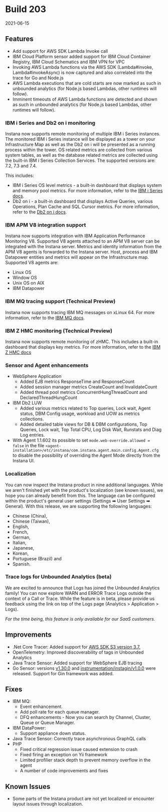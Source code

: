 # Build 203

2021-06-15

## Features

- Add support for AWS SDK Lambda Invoke call
- IBM Cloud Platform sensor added support for IBM Cloud Container Registry, IBM Cloud Schematics and IBM VPN for VPC
- Invoking AWS Lambda functions via the AWS SDK (Lambda#invoke, Lambda#invokeAsync) is now captured and also correlated into the trace for Go and Node.js
- AWS Lambda executions that are cold starts are now marked as such in unbounded analytics (for Node.js based Lambdas, other runtimes will follow).
- Imminent timeouts of AWS Lambda functions are detected and shown as such in unbounded analytics (for Node.js based Lambdas, other runtimes will follow).

### IBM i Series and Db2 on i monitoring

Instana now supports remote monitoring of multiple IBM i Series instances.
The monitored IBM i Series instance will be displayed as a tower on your Infrastructure Map as well as the Db2 on i will be presented as a running process within the tower.
OS related metrics are collected from various system tables, as well as the database related metrics are collected using the built-in IBM i Series Collection Services.
The supported versions are: 7.2, 7.3 and 7.4.

This includes:

- IBM i Series OS level metrics - a built-in dashboard that displays system and memory pool metrics. For more information, refer to the [IBM i Series docs](https://www.instana.com/docs/ecosystem/ibmios/).
- Db2 on i - a built-in dashboard that displays Active Queries, various Operations, Plan Cache and SQL Cursor metrics. For more information, refer to the [Db2 on i docs](https://www.instana.com/docs/ecosystem/ibmidb2/).

### IBM APM V8 integration support

Instana now supports integration with IBM Application Performance Monitoring V8. Supported V8 agents attached to an APM V8 server can be integrated with
the Instana server. Metrics and identity information from the APM V8 agents is forwarded to the Instana server. Host, process and IBM Datapower entities and metrics will
appear on the Infrastructure map. Supported V8 agents are:

- Linux OS
- Window OS
- Unix OS on AIX
- IBM Datapower

### IBM MQ tracing support (Technical Preview)

Instana now supports tracing IBM MQ messages on xLinux 64. For more information, refer to the [IBM MQ docs](https://www.instana.com/docs/ecosystem/ibmmq/#tracing).

### IBM Z HMC monitoring (Technical Preview)

Instana now supports remote monitoring of zHMC. This includes a built-in dashboard that displays key metrics. For more information, refer to the [IBM Z HMC docs](https://www.instana.com/docs/ecosystem/zHMC/)

### Sensor and Agent enhancements

- WebSphere Application
  - Added EJB metrics ResponseTime and ResponseCount
  - Added session manager metrics CreateCount and InvalidateCount
  - Added thread pool metrics ConcurrentHungThreadCount and DeclaredThreadHungCount
- IBM Db2 LUW
  - Added various metrics related to Top queries, Lock wait, Agent status, DBM Config usage, workload and UOW as metrics collections.
  - Added detailed table views for DB & DBM configurations, Top Queries, Lock wait, Top Total CPU, Log Disk Wait, Runstats and Diag Log entries.
- With Agent 1.1.602 its possible to set `mode.web-override.allowed = false` in the file `<agent-installation>/etc/instana/com.instana.agent.main.config.Agent.cfg` to disable the possibility of overriding the Agent Mode directly from the Instana UI.

### Localization

You can now inspect the Instana product in nine additional languages. While we aren't finished yet with the product's localization (see known issues), we hope you can already benefit from this. The language can be configured within the product's general user settings (Settings ➡ User Settings ➡ General). With this release, we are supporting the following languages:

- Chinese (China),
- Chinese (Taiwan),
- English,
- French,
- German,
- Italian,
- Japanese,
- Korean,
- Portuguese (Brazil) and
- Spanish.

### Trace logs for Unbounded Analytics (beta)

We are excited to announce that Logs has joined the Unbounded Analytics family! You can now explore WARN and ERROR Trace Logs outside the context of a Call or Trace. While the feature is in beta, please provide us feedback using the link on top of the Logs page (Analytics > Application > Logs).

_For the time being, this feature is only available for our SaaS customers._

## Improvements

- .Net Core Tracer: Added support for [AWS SDK S3 version 3.7.](https://www.nuget.org/packages/AWSSDK.S3/3.7.0.32)
- OpenTelemetry: Improved discoverability of tags in Unbounded Analytics
- Java Trace Sensor: Added support for WebSphere EJB tracing
- Go Sensor: versions [v1.30.0](https://github.com/instana/go-sensor/releases/tag/v1.30.0) and [instrumentation/instagin/v1.0.0](https://github.com/instana/go-sensor/releases/tag/instrumentation%2Finstagin%2Fv1.0.0) were released. Support for Gin framework was added.

## Fixes

- IBM MQ:
  - Event enhancement.
  - Add poll rate for each queue manager.
  - DFQ enhancements - Now you can search by Channel, Cluster, Queue or Queue Manager.
- IBM DataPower:
  - Support appliance down status.
- Java Trace Sensor: Correctly trace asynchronous GraphQL calls
- PHP
  - Fixed critical regression issue caused extension to crash
  - Fixed firing an exception on Yii framework
  - Limited profilier stack depth to prevent memory overflow in the agent
  - A number of code improvements and fixes

## Known Issues

- Some parts of the Instana product are not yet localized or encounter layout issues through localization.
